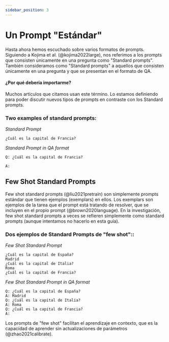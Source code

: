 ```yaml
---
sidebar_position: 3
---
```


#   Un Prompt "Estándar"

Hasta ahora hemos escuchado sobre varios formatos de prompts.
Siguiendo a Kojima et al. (@kojima2022large), nos referimos a los prompts que consisten
únicamente en una pregunta como "Standard prompts". También consideramos como "Standard prompts"
a aquellos que consisten únicamente en una pregunta y que se presentan en el formato de QA.

#### ¿Por qué debería importarme?

Muchos artículos que citamos usan este término. Lo estamos definiendo para poder discutir
nuevos tipos de prompts en contraste con los Standard prompts. 

### Two examples of standard prompts:


_Standard Prompt_
```
¿Cuál es la capital de Francia?
```

_Standard Prompt in QA format_
```
Q: ¿Cuál es la capital de Francia?

A:
```

## Few Shot Standard Prompts

Few shot standard prompts (@liu2021pretrain) son simplemente prompts estándar que tienen ejemplos (exemplars) en ellos. Los exemplars son ejemplos de la tarea que el prompt está tratando de resolver, que se incluyen en el propio prompt (@brown2020language). En la investigación, few shot standard prompts a veces se refieren simplemente como standard prompts (aunque intentamos no hacerlo en esta guía).

### Dos ejemplos de Standard Prompts de "few shot"::

_Few Shot Standard Prompt_

```
¿Cuál es la capital de España?
Madrid
¿Cuál es la capital de Italia?
Roma
¿Cuál es la capital de Francia?
```

_Few Shot Standard Prompt in QA format_
```
Q: ¿Cuál es la capital de España?
A: Madrid
Q: ¿Cuál es la capital de Italia?
A: Roma
Q: ¿Cuál es la capital de Francia?
A:
```

Los prompts de "few shot" facilitan el aprendizaje en contexto, que es la capacidad de aprender sin actualizaciones de parámetros (@zhao2021calibrate).

